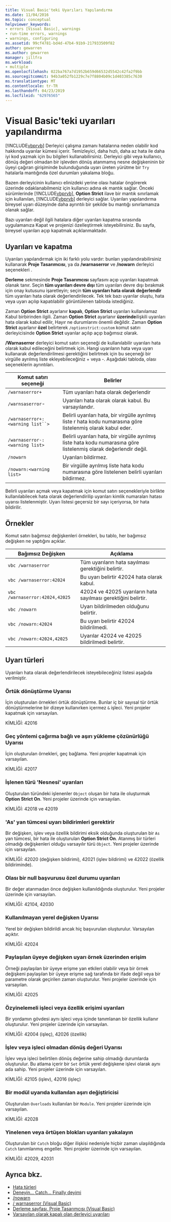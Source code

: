 ```yaml
---
title: Visual Basic'teki Uyarıları Yapılandırma
ms.date: 11/04/2016
ms.topic: conceptual
helpviewer_keywords:
- errors [Visual Basic], warnings
- run-time errors, warnings
- warnings, configuring
ms.assetid: 99cf4781-bd4d-47b4-91b9-217933509f82
author: gewarren
ms.author: gewarren
manager: jillfra
ms.workload:
- multiple
ms.openlocfilehash: 022ba767a7d1952b659d66532d5542c42fa2f9bb
ms.sourcegitcommit: 94b3a052fb1229c7e7f8804b09c1d403385c7630
ms.translationtype: MT
ms.contentlocale: tr-TR
ms.lasthandoff: 04/23/2019
ms.locfileid: "62976565"
---
```

# <a name="configuring-warnings-in-visual-basic"></a>Visual Basic'teki uyarıları yapılandırma

[!INCLUDE[vbprvb](../code-quality/includes/vbprvb_md.md)] Derleyici çalışma zamanı hatalarına neden olabilir kod hakkında uyarılar kümesi içerir. Temizleyici, daha hızlı, daha az hata ile daha iyi kod yazmak için bu bilgileri kullanabilirsiniz. Derleyici gibi veya kullanıcı, dönüş değeri olmadan bir işlevden dönüş atanmamış nesne değişkeninin bir üyeyi çağıran girişiminde bulunduğunda uyarı üreten yürütme bir `Try` hatalarla mantığında özel durumları yakalama bloğu.

 Bazen derleyicinin kullanıcı elinizdeki yerine olası hatalar öngörerek üzerinde odaklanabilmeniz için kullanıcı adına ek mantık sağlar. Önceki sürümlerinde [!INCLUDE[vbprvb](../code-quality/includes/vbprvb_md.md)], **Option Strict** ilave bir mantık sınırlamak için kullanılan, [!INCLUDE[vbprvb](../code-quality/includes/vbprvb_md.md)] derleyici sağlar. Uyarıları yapılandırma bireysel uyarı düzeyinde daha ayrıntılı bir şekilde bu mantığı sınırlamanıza olanak sağlar.

 Bazı uyarıları değil ilgili hatalara diğer uyarıları kapatma sırasında uygulamanıza Kapat ve projenizi özelleştirmek isteyebilirsiniz. Bu sayfa, bireysel uyarıları açıp kapatmak açıklanmaktadır.

## <a name="turning-warnings-off-and-on"></a>Uyarıları ve kapatma
 Uyarıları yapılandırmak için iki farklı yolu vardır: bunları yapılandırabilirsiniz kullanarak **Proje Tasarımcısı**, ya da **/warnaserror** ve **/nowarn** derleyici seçenekleri .

 **Derleme** sekmesinde **Proje Tasarımcısı** sayfasını açıp uyarıları kapatmak olanak tanır. Seçin **tüm uyarıları devre dışı** tüm uyarıları devre dışı bırakmak için onay kutusunu işaretleyin; seçin **tüm uyarıları hata olarak değerlendir** tüm uyarıları hata olarak değerlendirilecek. Tek tek bazı uyarılar oluştu, hata veya uyarı açılıp kapatılabilir görüntülenen tabloda istediğiniz.

 Zaman **Option Strict** ayarlanır **kapalı**, **Option Strict** uyarıları kullanılamaz Kabul birbirinden ilgili. Zaman **Option Strict** ayarlanır **üzerinde**ilişkili uyarıları hata olarak kabul edilir, Hayır ne durumlarını önemli değildir. Zaman **Option Strict** ayarlanır **özel** belirterek `/optionstrict:custom` komut satırı derleyicisinde **Option Strict** uyarılar açılıp açıp bağımsız olarak.

 **/Warnaserror** derleyici komut satırı seçeneği de kullanılabilir uyarıları hata olarak kabul edileceğini belirtmek için. Hangi uyarıların hata veya uyarı kullanarak değerlendirilmesi gerektiğini belirtmek için bu seçeneği bir virgülle ayrılmış liste ekleyebileceğiniz + veya -. Aşağıdaki tabloda, olası seçeneklerin ayrıntıları.

|Komut satırı seçeneği|Belirler|
| - |---------------|
|`/warnaserror+`|Tüm uyarıları hata olarak değerlendir|
|`/warnsaserror`-|Uyarıları hata olarak olarak kabul. Bu varsayılandır.|
|`/warnaserror+:<warning list``>`|Belirli uyarıları hata, bir virgülle ayrılmış liste r hata kodu numarasına göre listelenmiş olarak kabul eder.|
|`/warnaserror-:<warning list>`|Belirli uyarıları hata, bir virgülle ayrılmış liste hata kodu numarasına göre listelenmiş olarak değerlendir değil.|
|`/nowarn`|Uyarıları bildirmez.|
|`/nowarn:<warning list>`|Bir virgülle ayrılmış liste hata kodu numarasına göre listelenen belirli uyarıları bildirmez.|

 Belirli uyarıları açmak veya kapatmak için komut satırı seçenekleriyle birlikte kullanılabilecek hata olarak değerlendirilip uyarıları kimlik numaraları hatası uyarısı listelenmiştir. Uyarı listesi geçersiz bir sayı içeriyorsa, bir hata bildirilir.

## <a name="examples"></a>Örnekler
 Komut satırı bağımsız değişkenleri örnekleri, bu tablo, her bağımsız değişken ne yaptığını açıklar.

|Bağımsız Değişken|Açıklama|
|--------------|-----------------|
|`vbc /warnaserror`|Tüm uyarıların hata sayılması gerektiğini belirtir.|
|`vbc /warnaserror:42024`|Bu uyarı belirtir 42024 hata olarak kabul.|
|`vbc /warnaserror:42024,42025`|42024 ve 42025 uyarıların hata sayılması gerektiğini belirtir.|
|`vbc /nowarn`|Uyarı bildirilmeden olduğunu belirtir.|
|`vbc /nowarn:42024`|Bu uyarı belirtir 42024 bildirilmedi.|
|`vbc /nowarn:42024,42025`|Uyarılar 42024 ve 42025 bildirilmedi belirtir.|

## <a name="types-of-warnings"></a>Uyarı türleri
 Uyarıları hata olarak değerlendirilecek isteyebileceğiniz listesi aşağıda verilmiştir.

### <a name="implicit-conversion-warning"></a>Örtük dönüştürme Uyarısı
 İçin oluşturulan örnekleri örtük dönüştürme. Bunlar iç bir sayısal tür örtük dönüştürmelerine bir dizeye kullanırken içermez `&` işleci. Yeni projeler kapatmak için varsayılan.

 KİMLİĞİ: 42016

### <a name="late-bound-method-invocation-and-overload-resolution-warning"></a>Geç yöntemi çağırma bağlı ve aşırı yükleme çözünürlüğü Uyarısı
 İçin oluşturulan örnekleri, geç bağlama. Yeni projeler kapatmak için varsayılan.

 KİMLİĞİ: 42017

### <a name="operands-of-type-object-warnings"></a>İşlenen türü 'Nesnesi' uyarıları
 Oluşturulan türündeki işlenenler `Object` oluşan bir hata ile oluşturmak **Option Strict On**. Yeni projeler üzerinde için varsayılan.

 KİMLİĞİ: 42018 ve 42019

### <a name="declarations-require-as-clause-warnings"></a>'As' yan tümcesi uyarı bildirimleri gerektirir
 Bir değişken, işlev veya özellik bildirimi eksik olduğunda oluşturulan bir `As` yan tümcesi, bir hata ile oluşturulan **Option Strict On**. Atanmış bir türleri olmadığı değişkenleri olduğu varsayılır türü `Object`. Yeni projeler üzerinde için varsayılan.

 KİMLİĞİ: 42020 (değişken bildirimi), 42021 (işlev bildirimi) ve 42022 (özellik bildiriminde).

### <a name="possible-null-reference-exception-warnings"></a>Olası bir null başvurusu özel durumu uyarıları
 Bir değer atanmadan önce değişken kullanıldığında oluşturulur. Yeni projeler üzerinde için varsayılan.

 KİMLİĞİ: 42104, 42030

### <a name="unused-local-variable-warning"></a>Kullanılmayan yerel değişken Uyarısı
 Yerel bir değişken bildirildi ancak hiç başvurulan oluşturulur. Varsayılan açıktır.

 KİMLİĞİ: 42024

### <a name="access-of-shared-member-through-instance-variable-warning"></a>Paylaşılan üyeye değişken uyarı örnek üzerinden erişim
 Örneği paylaşılan bir üyeye erişme yan etkileri olabilir veya bir örnek değişkeni paylaşılan bir üyeye erişme sağ tarafında bir ifade değil veya bir parametre olarak geçirilen zaman oluşturulur. Yeni projeler üzerinde için varsayılan.

 KİMLİĞİ: 42025

### <a name="recursive-operator-or-property-access-warnings"></a>Özyinelemeli işleci veya özellik erişimi uyarıları
 Bir yordamın gövdesi aynı işleci veya içinde tanımlanan bir özellik kullanır oluşturulur. Yeni projeler üzerinde için varsayılan.

 KİMLİĞİ: 42004 (işleç), 42026 (özellik)

### <a name="function-or-operator-without-return-value-warning"></a>İşlev veya işleci olmadan dönüş değeri Uyarısı
 İşlev veya işleci belirtilen dönüş değerine sahip olmadığı durumlarda oluşturulur. Bu atlama içerir bir `Set` örtük yerel değişkene işlevi olarak aynı ada sahip. Yeni projeler üzerinde için varsayılan.

 KİMLİĞİ: 42105 (işlev), 42016 (işleç)

### <a name="overloads-modifier-used-in-a-module-warning"></a>Bir modül uyarıda kullanılan aşırı değiştiricisi
 Oluşturulan `Overloads` kullanılan bir `Module`. Yeni projeler üzerinde için varsayılan.

 KİMLİĞİ: 42028

### <a name="duplicate-or-overlapping-catch-blocks-warnings"></a>Yinelenen veya örtüşen blokları uyarıları yakalayın
 Oluşturulan bir `Catch` bloğu diğer ilişkisi nedeniyle hiçbir zaman ulaşıldığında `Catch` tanımlanmış engeller. Yeni projeler üzerinde için varsayılan.

 KİMLİĞİ: 42029, 42031

## <a name="see-also"></a>Ayrıca bkz.

- [Hata türleri](/dotnet/visual-basic/programming-guide/language-features/error-types)
- [Deneyin... Catch... Finally deyimi](/dotnet/visual-basic/language-reference/statements/try-catch-finally-statement)
- [/nowarn](/dotnet/visual-basic/reference/command-line-compiler/nowarn)
- [/ warnaserror (Visual Basic)](/dotnet/visual-basic/reference/command-line-compiler/warnaserror)
- [Derleme sayfası, Proje Tasarımcısı (Visual Basic)](../ide/reference/compile-page-project-designer-visual-basic.md)
- [Varsayılan olarak kapalı olan derleyici uyarıları](/cpp/preprocessor/compiler-warnings-that-are-off-by-default)
